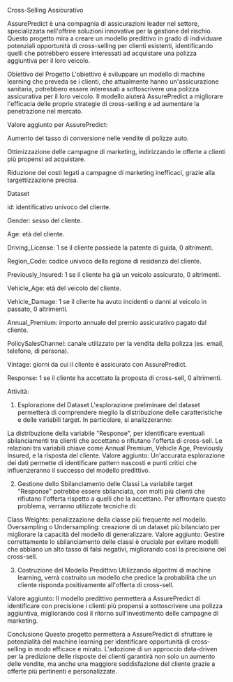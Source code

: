 Cross-Selling Assicurativo

AssurePredict è una compagnia di assicurazioni leader nel settore, specializzata nell'offrire soluzioni innovative per la gestione del rischio. Questo progetto mira a creare un modello predittivo in grado di individuare potenziali opportunità di cross-selling per clienti esistenti, identificando quelli che potrebbero essere interessati ad acquistare una polizza aggiuntiva per il loro veicolo.

Obiettivo del Progetto
L'obiettivo è sviluppare un modello di machine learning che preveda se i clienti, che attualmente hanno un'assicurazione sanitaria, potrebbero essere interessati a sottoscrivere una polizza assicurativa per il loro veicolo. Il modello aiuterà AssurePredict a migliorare l'efficacia delle proprie strategie di cross-selling e ad aumentare la penetrazione nel mercato.

Valore aggiunto per AssurePredict:

Aumento del tasso di conversione nelle vendite di polizze auto.

Ottimizzazione delle campagne di marketing, indirizzando le offerte a clienti più propensi ad acquistare.

Riduzione dei costi legati a campagne di marketing inefficaci, grazie alla targettizzazione precisa.

Dataset

id: identificativo univoco del cliente.

Gender: sesso del cliente.

Age: età del cliente.

Driving_License: 1 se il cliente possiede la patente di guida, 0 altrimenti.

Region_Code: codice univoco della regione di residenza del cliente.

Previously_Insured: 1 se il cliente ha già un veicolo assicurato, 0 altrimenti.

Vehicle_Age: età del veicolo del cliente.

Vehicle_Damage: 1 se il cliente ha avuto incidenti o danni al veicolo in passato, 0 altrimenti.

Annual_Premium: importo annuale del premio assicurativo pagato dal cliente.

PolicySalesChannel: canale utilizzato per la vendita della polizza (es. email, telefono, di persona).

Vintage: giorni da cui il cliente è assicurato con AssurePredict.

Response: 1 se il cliente ha accettato la proposta di cross-sell, 0 altrimenti.

Attività:
1. Esplorazione del Dataset
L'esplorazione preliminare del dataset permetterà di comprendere meglio la distribuzione delle caratteristiche e delle variabili target. In particolare, si analizzeranno:

La distribuzione della variabile "Response", per identificare eventuali sbilanciamenti tra clienti che accettano o rifiutano l'offerta di cross-sell.
Le relazioni tra variabili chiave come Annual Premium, Vehicle Age, Previously Insured, e la risposta del cliente.
Valore aggiunto: Un'accurata esplorazione dei dati permette di identificare pattern nascosti e punti critici che influenzeranno il successo del modello predittivo.

2. Gestione dello Sbilanciamento delle Classi
La variabile target "Response" potrebbe essere sbilanciata, con molti più clienti che rifiutano l'offerta rispetto a quelli che la accettano. Per affrontare questo problema, verranno utilizzate tecniche di:

Class Weights: penalizzazione della classe più frequente nel modello.
Oversampling o Undersampling: creazione di un dataset più bilanciato per migliorare la capacità del modello di generalizzare.
Valore aggiunto: Gestire correttamente lo sbilanciamento delle classi è cruciale per evitare modelli che abbiano un alto tasso di falsi negativi, migliorando così la precisione del cross-sell.

3. Costruzione del Modello Predittivo
Utilizzando algoritmi di machine learning, verrà costruito un modello che predice la probabilità che un cliente risponda positivamente all'offerta di cross-sell.

Valore aggiunto: Il modello predittivo permetterà a AssurePredict di identificare con precisione i clienti più propensi a sottoscrivere una polizza aggiuntiva, migliorando così il ritorno sull'investimento delle campagne di marketing.

Conclusione
Questo progetto permetterà a AssurePredict di sfruttare le potenzialità del machine learning per identificare opportunità di cross-selling in modo efficace e mirato. L'adozione di un approccio data-driven per la predizione delle risposte dei clienti garantirà non solo un aumento delle vendite, ma anche una maggiore soddisfazione del cliente grazie a offerte più pertinenti e personalizzate.
